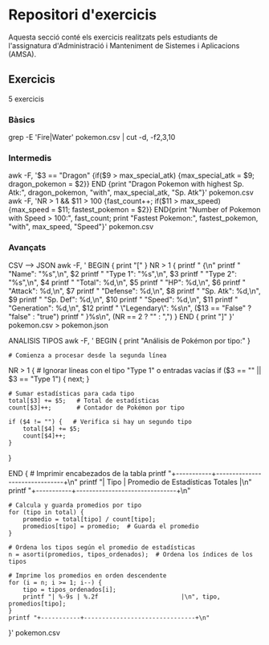 # Repositori d'exercicis

Aquesta secció conté els exercicis realitzats pels estudiants de l'assignatura d'Administració i Manteniment de Sistemes i Aplicacions (AMSA).

## Exercicis
5 exercicis
### Bàsics
grep -E 'Fire|Water' pokemon.csv | cut -d, -f2,3,10
### Intermedis
awk -F, '$3 == "Dragon" {if($9 > max_special_atk) {max_special_atk = $9; dragon_pokemon = $2}} END {print "Dragon Pokemon with highest Sp. Atk:", dragon_pokemon, "with", max_special_atk, "Sp. Atk"}' pokemon.csv
awk -F, 'NR > 1 && $11 > 100 {fast_count++; if($11 > max_speed) {max_speed = $11; fastest_pokemon = $2}} END{print "Number of Pokemon with Speed > 100:", fast_count; print "Fastest Pokemon:", fastest_pokemon, "with", max_speed, "Speed"}' pokemon.csv
### Avançats

CSV --> JSON 
awk -F, '
BEGIN {
    print "["
}
NR > 1 {
    printf "  {\n"
    printf "    \"Name\": \"%s\",\n", $2
    printf "    \"Type 1\": \"%s\",\n", $3
    printf "    \"Type 2\": \"%s\",\n", $4
    printf "    \"Total\": %d,\n", $5
    printf "    \"HP\": %d,\n", $6
    printf "    \"Attack\": %d,\n", $7
    printf "    \"Defense\": %d,\n", $8
    printf "    \"Sp. Atk\": %d,\n", $9
    printf "    \"Sp. Def\": %d,\n", $10
    printf "    \"Speed\": %d,\n", $11
    printf "    \"Generation\": %d,\n", $12
    printf "    \"Legendary\": %s\n", ($13 == "False" ? "false" : "true")
    printf "  }%s\n", (NR == 2 ? "" : ",")
}
END {
    print "]"
}' pokemon.csv > pokemon.json

ANALISIS TIPOS
awk -F, '
BEGIN {
    print "Análisis de Pokémon por tipo:"
}

    # Comienza a procesar desde la segunda línea
NR > 1 {
    # Ignorar líneas con el tipo "Type 1" o entradas vacías
    if ($3 == "" || $3 == "Type 1") {
        next;
    }

    # Sumar estadísticas para cada tipo
    total[$3] += $5;   # Total de estadísticas
    count[$3]++;       # Contador de Pokémon por tipo

    if ($4 != "") {   # Verifica si hay un segundo tipo
        total[$4] += $5;
        count[$4]++;
    }
}

END {
    # Imprimir encabezados de la tabla
    printf "+-----------+-------------------------------+\n"
    printf "| Tipo      | Promedio de Estadísticas Totales |\n"
    printf "+-----------+-------------------------------+\n"

    # Calcula y guarda promedios por tipo
    for (tipo in total) {
        promedio = total[tipo] / count[tipo];
        promedios[tipo] = promedio;  # Guarda el promedio
    }

    # Ordena los tipos según el promedio de estadísticas
    n = asorti(promedios, tipos_ordenados);  # Ordena los índices de los tipos

    # Imprime los promedios en orden descendente
    for (i = n; i >= 1; i--) {
        tipo = tipos_ordenados[i];
        printf "| %-9s | %.2f                       |\n", tipo, promedios[tipo];
    }
    printf "+-----------+-------------------------------+\n"
}' pokemon.csv
